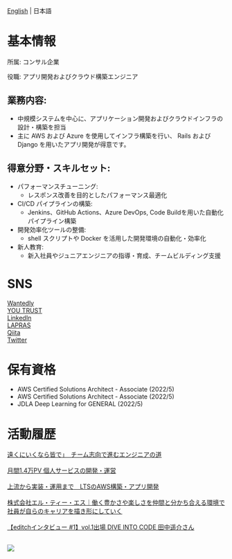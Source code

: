 [English](README.en.md) | 日本語

# 基本情報
所属: コンサル企業

役職: アプリ開発およびクラウド構築エンジニア

## 業務内容:
- 中規模システムを中心に、アプリケーション開発およびクラウドインフラの設計・構築を担当
- 主に AWS および Azure を使用してインフラ構築を行い、 Rails および Django を用いたアプリ開発が得意です。

## 得意分野・スキルセット:
- パフォーマンスチューニング:
    - レスポンス改善を目的としたパフォーマンス最適化
- CI/CD パイプラインの構築:
    - Jenkins、GitHub Actions、Azure DevOps, Code Buildを用いた自動化パイプライン構築
- 開発効率化ツールの整備:
    - shell スクリプトや Docker を活用した開発環境の自動化・効率化
- 新人教育:
    - 新入社員やジュニアエンジニアの指導・育成、チームビルディング支援

# SNS

<a href="https://www.wantedly.com/users/62400896" target="_blank" rel="noopener noreferrer" style="padding-bottom: 5rem">Wantedly</a><br>
<a href="https://youtrust.jp/users/yodev21" target="_blank" rel="noopener noreferrer" style="padding-bottom: 5rem">YOU TRUST</a><br>
<a href="https://www.linkedin.com/in/yodev21" target="_blank" rel="noopener noreferrer" style="padding-bottom: 5rem">LinkedIn</a><br>
<a href="https://lapras.com/public/CZQQR6J" target="_blank" rel="noopener noreferrer" style="padding-bottom: 5rem">LAPRAS</a><br>
<a href="https://qiita.com/yokku21" target="_blank" rel="noopener noreferrer" style="padding-bottom: 5rem">Qiita</a><br>
<a href="https://twitter.com/yodev21" target="_blank" rel="noopener noreferrer" style="padding-bottom: 5rem">Twitter</a><br>

# 保有資格
- AWS Certified Solutions Architect - Associate (2022/5)
- AWS Certified Solutions Architect - Associate (2022/5)
- JDLA Deep Learning for GENERAL (2022/5)

# 活動履歴
<a href="https://careers.lt-s.jp/students/interview/newgrad-bp-001002-1-1-0-0" target="_blank" rel="noopener noreferrer" style="padding-bottom: 5rem">遠くにいくなら皆で」　チーム志向で進むエンジニアの道</a><br><br>
<a href="https://kikusyo.com" target="_blank" rel="noopener noreferrer" style="padding-bottom: 5rem">月間1.4万PV 個人サービスの開発・運営</a><br><br>
<a href="https://clover.lt-s.jp/9295" target="_blank" rel="noopener noreferrer" style="padding-bottom: 5rem">上流から実装・運用まで　LTSのAWS構築・アプリ開発</a><br><br>
<a href="https://good-companies.jp/2024/07/12/lt-s/" target="_blank" rel="noopener noreferrer" style="padding-bottom: 5rem">株式会社エル・ティー・エス｜働く豊かさや楽しさを仲間と分かち合える環境で社員が自らのキャリアを描き形にしていく</a><br><br>
<a href="https://note.com/d_biz_share/n/n07cc2eac3b22" target="_blank" rel="noopener noreferrer" style="padding-bottom: 5rem">【editchインタビュー #1】vol.1出場 DIVE INTO CODE 田中遥介さん</a><br><br>

![](https://komarev.com/ghpvc/?username=yodev21&color=green)
